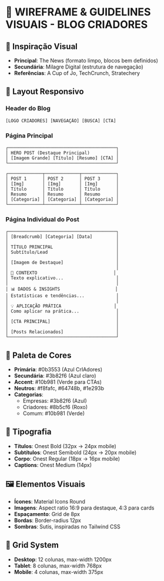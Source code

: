 # 📐 WIREFRAME & GUIDELINES VISUAIS - BLOG CRIADORES

## 🎨 Inspiração Visual
- **Principal**: The News (formato limpo, blocos bem definidos)
- **Secundária**: Milagre Digital (estrutura de navegação)
- **Referências**: A Cup of Jo, TechCrunch, Stratechery

## 📱 Layout Responsivo

### Header do Blog
```
[LOGO CRIADORES] [NAVEGAÇÃO] [BUSCA] [CTA]
```

### Página Principal
```
┌─────────────────────────────────────────┐
│ HERO POST (Destaque Principal)          │
│ [Imagem Grande] [Título] [Resumo] [CTA] │
└─────────────────────────────────────────┘

┌─────────────┬─────────────┬─────────────┐
│ POST 1      │ POST 2      │ POST 3      │
│ [Img]       │ [Img]       │ [Img]       │
│ Título      │ Título      │ Título      │
│ Resumo      │ Resumo      │ Resumo      │
│ [Categoria] │ [Categoria] │ [Categoria] │
└─────────────┴─────────────┴─────────────┘
```

### Página Individual do Post
```
┌─────────────────────────────────────────┐
│ [Breadcrumb] [Categoria] [Data]         │
│                                         │
│ TÍTULO PRINCIPAL                        │
│ Subtítulo/Lead                          │
│                                         │
│ [Imagem de Destaque]                    │
│                                         │
│ 📍 CONTEXTO                             │
│ Texto explicativo...                    │
│                                         │
│ 📊 DADOS & INSIGHTS                     │
│ Estatísticas e tendências...            │
│                                         │
│ 💡 APLICAÇÃO PRÁTICA                    │
│ Como aplicar na prática...              │
│                                         │
│ [CTA PRINCIPAL]                         │
│                                         │
│ [Posts Relacionados]                    │
└─────────────────────────────────────────┘
```

## 🎨 Paleta de Cores
- **Primária**: #0b3553 (Azul CrIAdores)
- **Secundária**: #3b82f6 (Azul claro)
- **Accent**: #10b981 (Verde para CTAs)
- **Neutros**: #f8fafc, #64748b, #1e293b
- **Categorias**:
  - Empresas: #3b82f6 (Azul)
  - Criadores: #8b5cf6 (Roxo)
  - Comum: #10b981 (Verde)

## 📝 Tipografia
- **Títulos**: Onest Bold (32px → 24px mobile)
- **Subtítulos**: Onest Semibold (24px → 20px mobile)
- **Corpo**: Onest Regular (18px → 16px mobile)
- **Captions**: Onest Medium (14px)

## 🖼️ Elementos Visuais
- **Ícones**: Material Icons Round
- **Imagens**: Aspect ratio 16:9 para destaque, 4:3 para cards
- **Espaçamento**: Grid de 8px
- **Bordas**: Border-radius 12px
- **Sombras**: Sutis, inspiradas no Tailwind CSS

## 📐 Grid System
- **Desktop**: 12 colunas, max-width 1200px
- **Tablet**: 8 colunas, max-width 768px
- **Mobile**: 4 colunas, max-width 375px
